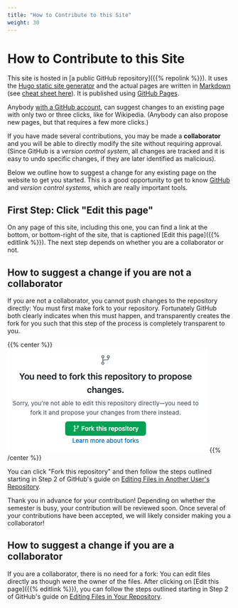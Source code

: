 ```yaml
---
title: "How to Contribute to this Site"
weight: 30
---
```


# How to Contribute to this Site

This site is hosted in [a public GitHub repository]({{% repolink %}}). It uses
the [Hugo static site generator](https://gohugo.io) and the actual pages
are written in [Markdown](https://www.markdownguide.org/) (see
[cheat sheet here](https://www.markdownguide.org/cheat-sheet/)). It is
published using [GitHub Pages](https://pages.github.com/).

Anybody [with a GitHub account](https://github.com/signup), can suggest changes
to an existing page with only two or three clicks, like for Wikipedia. (Anybody
can also propose new pages, but that requires a few more clicks.)

If you have made several contributions, you may be made a **collaborator** and
you will be able to directly modify the site without requiring approval. (Since
GitHub is a _version control system_, all changes are tracked and it is easy to
undo specific changes, if they are later identified as malicious).

Below we outline how to suggest a change for any existing page on the website
to get you started. This is a good opportunity to get to know [GitHub](https://github.com)
and _version control systems_, which are really important tools.

## First Step: Click "Edit this page"

On any page of this site, including this one, you can find a link at the bottom,
or bottom-right of the site, that is captioned [Edit this page]({{% editlink %}}).
The next step depends on whether you are a collaborator or not.

## How to suggest a change if you are not a collaborator

If you are not a collaborator, you cannot push changes to the repository directly:
You must first make fork to your repository. Fortunately GitHub both clearly
indicates when this must happen, and transparently creates the fork for you
such that this step of the process is completely transparent to you.

{{% center %}}
![GitHub may indicate a fork is necessary, possibly because you are not (yet) a recurring collaborator.](/media/fork-necessary.png)
{{% /center %}}

You can click "Fork this repository" and then follow the steps outlined starting
in Step 2 of GitHub's guide on [Editing Files in Another User's Repository](https://docs.github.com/en/github/managing-files-in-a-repository/managing-files-on-github/editing-files-in-another-users-repository).

Thank you in advance for your contribution! Depending on whether the semester is
busy, your contribution will be reviewed soon. Once several of your contributions
have been accepted, we will likely consider making you a collaborator!

## How to suggest a change if you are a collaborator

If you are a collaborator, there is no need for a fork: You can edit files
directly as though were the owner of the files. After clicking on [Edit this page]({{% editlink %}}),
you can follow the steps outlined starting in Step 2 of GitHub's guide on
[Editing Files in Your Repository](https://docs.github.com/en/github/managing-files-in-a-repository/managing-files-on-github/editing-files-in-your-repository).
